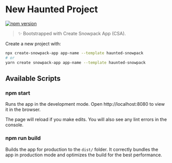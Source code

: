 # New Haunted Project
[![npm version](https://badge.fury.io/js/haunted-snowpack.svg)](https://badge.fury.io/js/haunted-snowpack)

> ✨ Bootstrapped with Create Snowpack App (CSA).

Create a new project with:
```bash
npx create-snowpack-app app-name --template haunted-snowpack
# or
yarn create snowpack-app app-name --template haunted-snowpack 
```

## Available Scripts

### npm start

Runs the app in the development mode.
Open http://localhost:8080 to view it in the browser.

The page will reload if you make edits.
You will also see any lint errors in the console.

### npm run build

Builds the app for production to the `dist/` folder.
It correctly bundles the app in production mode and optimizes the build for the best performance.
